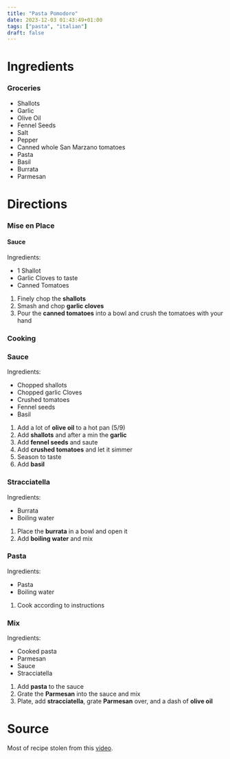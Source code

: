 ```yaml
---
title: "Pasta Pomodoro"
date: 2023-12-03 01:43:49+01:00
tags: ["pasta", "italian"]
draft: false
---
```


# Ingredients

### Groceries

- Shallots
- Garlic
- Olive Oil
- Fennel Seeds
- Salt
- Pepper
- Canned whole San Marzano tomatoes
- Pasta
- Basil
- Burrata
- Parmesan

# Directions

### Mise en Place


#### Sauce

Ingredients:

- 1 Shallot
- Garlic Cloves to taste
- Canned Tomatoes

1. Finely chop the **shallots**
2. Smash and chop **garlic cloves**
3. Pour the **canned tomatoes** into a bowl and crush the tomatoes with your hand

### Cooking

### Sauce

Ingredients:

- Chopped shallots
- Chopped garlic Cloves
- Crushed tomatoes
- Fennel seeds
- Basil

1. Add a lot of **olive oil** to a hot pan (5/9)
2. Add **shallots** and after a min the **garlic**
3. Add **fennel seeds** and saute
4. Add **crushed tomatoes** and let it simmer
5. Season to taste
6. Add **basil**

### Stracciatella

Ingredients:
- Burrata
- Boiling water

1. Place the **burrata** in a bowl and open it
2. Add **boiling water** and mix

### Pasta

Ingredients:
- Pasta
- Boiling water

1. Cook according to instructions

### Mix

Ingredients:
- Cooked pasta
- Parmesan
- Sauce
- Stracciatella

1. Add **pasta** to the sauce
2. Grate the **Parmesan** into the sauce and mix
3. Plate, add **stracciatella**, grate **Parmesan** over, and a dash of **olive oil**


# Source

Most of recipe stolen from this [video](https://www.youtube.com/watch?v=dp19RF_mvcw).
